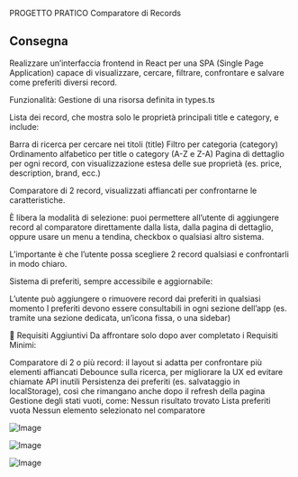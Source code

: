 PROGETTO PRATICO
Comparatore di Records

## Consegna
Realizzare un’interfaccia frontend in React per una SPA (Single Page Application) capace di visualizzare, cercare, filtrare, confrontare e salvare come preferiti diversi record.

Funzionalità:
Gestione di una risorsa definita in types.ts

Lista dei record, che mostra solo le proprietà principali title e category, e include:

Barra di ricerca per cercare nei titoli (title)
Filtro per categoria (category)
Ordinamento alfabetico per title o category (A-Z e Z-A)
Pagina di dettaglio per ogni record, con visualizzazione estesa delle sue proprietà (es. price, description, brand, ecc.)

Comparatore di 2 record, visualizzati affiancati per confrontarne le caratteristiche.

È libera la modalità di selezione: puoi permettere all’utente di aggiungere record al comparatore direttamente dalla lista, dalla pagina di dettaglio, oppure usare un menu a tendina, checkbox o qualsiasi altro sistema.

L’importante è che l’utente possa scegliere 2 record qualsiasi e confrontarli in modo chiaro.

Sistema di preferiti, sempre accessibile e aggiornabile:

L’utente può aggiungere o rimuovere record dai preferiti in qualsiasi momento
I preferiti devono essere consultabili in ogni sezione dell’app (es. tramite una sezione dedicata, un’icona fissa, o una sidebar)

🎯 Requisiti Aggiuntivi
Da affrontare solo dopo aver completato i Requisiti Minimi:

Comparatore di 2 o più record: il layout si adatta per confrontare più elementi affiancati
Debounce sulla ricerca, per migliorare la UX ed evitare chiamate API inutili
Persistenza dei preferiti (es. salvataggio in localStorage), così che rimangano anche dopo il refresh della pagina
Gestione degli stati vuoti, come:
Nessun risultato trovato
Lista preferiti vuota
Nessun elemento selezionato nel comparatore

![Image](https://github.com/user-attachments/assets/48d8c9f3-bab5-43ed-8e22-a13aadaa0898)

![Image](https://github.com/user-attachments/assets/171736d4-c742-4a7c-afb5-0c746bda06ed)

![Image](https://github.com/user-attachments/assets/40172ba0-f8c6-4065-99a0-c7273a1c80c9)
